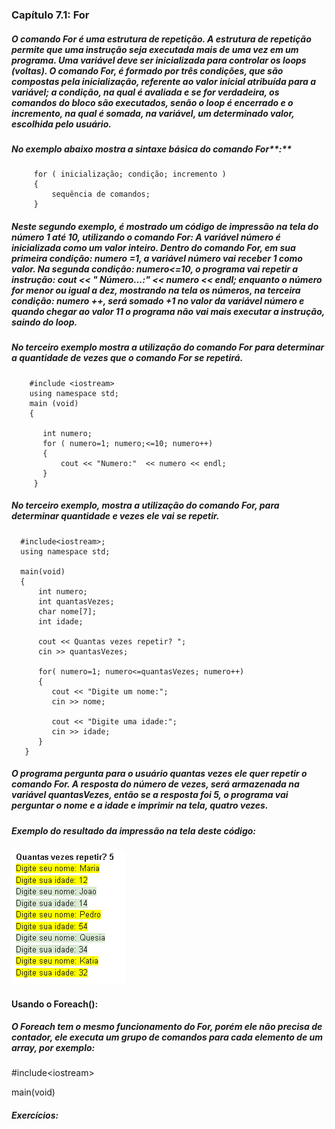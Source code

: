 ### **Capítulo 7.1: For**

##### O comando For é uma estrutura de repetição. A estrutura de repetição permite que uma instrução seja executada mais de uma vez em um programa. Uma variável deve ser inicializada para controlar os loops \(voltas\). O comando For, é formado por três condições, que são compostas pela inicialização, referente ao valor inicial atribuída para a variável; a condição, na qual é avaliada e se for verdadeira, os comandos do bloco são executados, senão o loop é encerrado e o incremento, na qual é somada, na variável, um determinado valor, escolhida pelo usuário.

##### 

##### No exemplo abaixo mostra a sintaxe básica do comando For**:**

```
     for ( inicialização; condição; incremento )
     {
         sequência de comandos;
     }
```

##### Neste segundo exemplo, é mostrado um código de impressão na tela do número 1 até 10, utilizando o comando For: A variável número é inicializada como um valor inteiro. Dentro do comando For, em sua primeira condição: numero =1, a variável número vai receber 1 como valor. Na segunda condição: numero&lt;=10, o programa vai repetir a instrução: cout &lt;&lt; " Número...:" &lt;&lt; numero &lt;&lt; endl; enquanto o número for menor ou igual a dez, mostrando na tela os números, na terceira condição: numero ++, será somado +1 no valor da variável número e quando chegar ao valor 11 o programa não vai mais executar a instrução, saindo do loop.

##### No terceiro exemplo mostra a utilização do comando For para determinar a quantidade de vezes que o comando For se repetirá.

```
    #include <iostream>
    using namespace std;
    main (void)
    {

       int numero;   
       for ( numero=1; numero;<=10; numero++)
       {
           cout << "Numero:"  << numero << endl;
       }
     }
```

##### No terceiro exemplo, mostra a utilização do comando For, para determinar quantidade e vezes ele vai se repetir.

```
  #include<iostream>;
  using namespace std;

  main(void)
  {
      int numero;
      int quantasVezes;
      char nome[7];
      int idade;

      cout << Quantas vezes repetir? ";
      cin >> quantasVezes;

      for( numero=1; numero<=quantasVezes; numero++)
      {
         cout << "Digite um nome:";
         cin >> nome;

         cout << "Digite uma idade:";
         cin >> idade;
      }
   }
```

##### O programa pergunta para o usuário quantas vezes ele quer repetir o comando For. A resposta do número de vezes, será armazenada na variável quantasVezes, então se a resposta foi 5, o programa vai perguntar o nome e a idade e imprimir na tela, quatro vezes.

##### Exemplo do resultado da impressão na tela deste código:

![](/assets/exemplo_for.PNG)

#### Usando o Foreach\(\):

##### O Foreach tem o mesmo funcionamento do For, porém ele não precisa de contador, ele executa um grupo de comandos para cada elemento de um array, por exemplo:

\#include&lt;iostream&gt;

main\(void\)

##### Exercícios:



